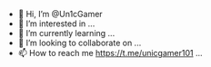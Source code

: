- 👋 Hi, I’m @Un1cGamer
- 👀 I’m interested in ...
- 🌱 I’m currently learning ...
- 💞️ I’m looking to collaborate on ...
- 📫 How to reach me https://t.me/unicgamer101 ...

<!---
Un1cGamer/Un1cGamer is a ✨ special ✨ repository because its `README.md` (this file) appears on your GitHub profile.
You can click the Preview link to take a look at your changes.
--->
